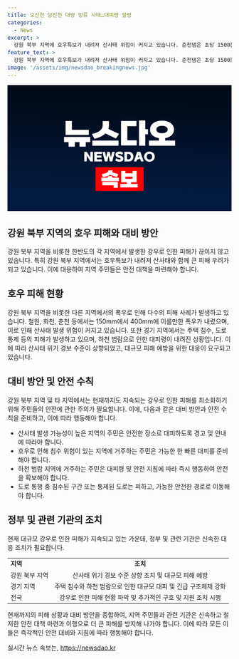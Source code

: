 ```yaml
---
title: 오산천 당진천 대량 방류 사태…대피령 발령
categories:
  - News
excerpt: >
  강원 북부 지역에 호우특보가 내려져 산사태 위험이 커지고 있습니다. 춘천댐은 초당 1500톤의 물을 방류하며 수문 7개를 열고 있고, 강원 지역을 비롯한 서울, 인천, 경기 지역에는 산사태 위기 경보가 상향되었습니다. 하천 범람으로 주민 대피령이 내려진 지역도 많아, 폭우로 인한 피해가 계속되고 있습니다. 현재까지 산림이 많은 강원 지역과 충청지역에서는 사망자와 실종자가 발생하며, 주택 침수, 도로 통제 등 다양한 피해가 발생하고 있습니다.
feature_text: >
  강원 북부 지역에 호우특보가 내려져 산사태 위험이 커지고 있습니다. 춘천댐은 초당 1500톤의 물을 방류하며 수문 7개를 열고 있고, 강원 지역을 비롯한 서울, 인천, 경기 지역에는 산사태 위기 경보가 상향되었습니다. 하천 범람으로 주민 대피령이 내려진 지역도 많아, 폭우로 인한 피해가 계속되고 있습니다. 현재까지 산림이 많은 강원 지역과 충청지역에서는 사망자와 실종자가 발생하며, 주택 침수, 도로 통제 등 다양한 피해가 발생하고 있습니다.
image: '/assets/img/newsdao_breakingnews.jpg'
---
```


<p><img src="/assets/img/newsdao_breakingnews.jpg" alt="bookingtag 속보" /></p>

<h2>강원 북부 지역의 호우 피해와 대비 방안</h2>

<p>강원 북부 지역을 비롯한 한반도의 각 지역에서 발생한 강우로 인한 피해가 끊이지 않고 있습니다. 특히 강원 북부 지역에서는 호우특보가 내려져 산사태와 함께 큰 피해 우려가 되고 있습니다. 이에 대응하여 지역 주민들은 안전 대책을 마련해야 합니다.</p>

<h2 data-ke-size="size26">호우 피해 현황</h2>

<p>강원 북부 지역을 비롯한 다른 지역에서의 폭우로 인해 다수의 피해 사례가 발생하고 있습니다. 철원, 화천, 춘천 등에서는 150mm에서 400mm에 이를만한 폭우가 내렸으며, 이로 인해 산사태 발생 위험이 커지고 있습니다. 또한 경기 지역에서는 주택 침수, 도로 통제 등의 피해가 발생하고 있으며, 하천 범람으로 인한 대피령이 내려진 상황입니다. 이에 따라 산사태 위기 경보 수준이 상향되었고, 대규모 피해 예방을 위한 대응이 요구되고 있습니다.</p>

<h2 data-ke-size="size26">대비 방안 및 안전 수칙</h2>

<p>강원 북부 지역 및 타 지역에서는 현재까지도 지속되는 강우로 인한 피해를 최소화하기 위해 주민들의 안전에 관한 주의가 필요합니다. 이에, 다음과 같은 대비 방안과 안전 수칙을 준비하고, 이에 따라 행동해야 합니다.</p>

<ul>
  <li>산사태 발생 가능성이 높은 지역의 주민은 안전한 장소로 대피하도록 경고 및 안내에 따라야 합니다.</li>
  <li>호우로 인해 침수 위험이 있는 지역에 거주하는 주민은 가능한 한 빠른 대피를 준비해야 합니다.</li>
  <li>하천 범람 지역에 거주하는 주민은 대피령 및 안전 지침에 따라 즉시 행동하여 안전을 확보해야 합니다.</li>
  <li>도로 통행 중 침수된 구간 또는 통제된 도로는 피하고, 가능한 안전한 경로로 이동해야 합니다.</li>
</ul>

<h2 data-ke-size="size26">정부 및 관련 기관의 조치</h2>

<p>현재 대규모 강우로 인한 피해가 지속되고 있는 가운데, 정부 및 관련 기관은 신속한 대응 조치가 필요합니다.</p>

<table>
  <tr>
    <td><b>지역</b></td>
    <td style="text-align: center; height: 17px;"><b>조치</b></td>
  </tr>
  <tr>
    <td>강원 북부 지역</td>
    <td style="text-align: center; height: 17px;">산사태 위기 경보 수준 상향 조치 및 대규모 피해 예방</td>
  </tr>
  <tr>
    <td>경기 지역</td>
    <td style="text-align: center; height: 17px;">주택 침수와 하천 범람으로 인한 대규모 대피 및 긴급 구조체제 강화</td>
  </tr>
  <tr>
    <td>전국</td>
    <td style="text-align: center; height: 17px;">강우로 인한 피해 현황 파악 및 추가적인 구호 및 지원 조치 시행</td>
  </tr>
</table>

<p>현재까지의 피해 상황과 대비 방안을 종합하여, 지역 주민들과 관련 기관은 신속하고 철저한 안전 대책 마련과 이행으로 더 큰 피해를 방지해 나가야 합니다. 이에 따라 모든 이들은 즉각적인 안전 대비와 지침에 따라 행동해야 합니다.</p>
실시간 뉴스 속보는, <a href="https://newsdao.kr" rel="dofollow">https://newsdao.kr</a>


